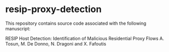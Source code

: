 # resip-proxy-detection

This repository contains source code associated with the following manuscript:

RESIP Host Detection: Identification of Malicious Residential Proxy Flows
A. Tosun, M. De Donno, N. Dragoni and X. Fafoutis

